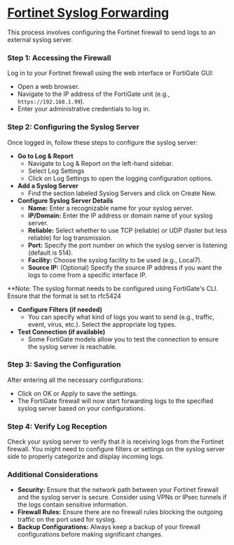 # [Fortinet Syslog Forwarding](https://help.fortinet.com/fa/faz50hlp/56/5-6-1/FMG-FAZ/2400_System_Settings/1600_Log%20Forwarding/0400_Configuring.htm)
This process involves configuring the Fortinet firewall to send logs to an external syslog server.

### Step 1: Accessing the Firewall
Log in to your Fortinet firewall using the web interface or FortiGate GUI:
- Open a web browser.
- Navigate to the IP address of the FortiGate unit (e.g., `https://192.168.1.99`).
- Enter your administrative credentials to log in.

### Step 2: Configuring the Syslog Server
Once logged in, follow these steps to configure the syslog server:
- **Go to Log & Report**
  - Navigate to Log & Report on the left-hand sidebar.
  - Select Log Settings
  - Click on Log Settings to open the logging configuration options.
- **Add a Syslog Server**
  - Find the section labeled Syslog Servers and click on Create New.
- **Configure Syslog Server Details**
  - **Name:** Enter a recognizable name for your syslog server.
  - **IP/Domain:** Enter the IP address or domain name of your syslog server.
  - **Reliable:** Select whether to use TCP (reliable) or UDP (faster but less reliable) for log transmission.
  - **Port:** Specify the port number on which the syslog server is listening (default is 514).
  - **Facility:** Choose the syslog facility to be used (e.g., Local7).
  - **Source IP:** (Optional) Specify the source IP address if you want the logs to come from a specific interface IP.
    
**Note: The syslog format needs to be configured using FortiGate's CLI. Ensure that the format is set to rfc5424
- **Configure Filters (if needed)**
  - You can specify what kind of logs you want to send (e.g., traffic, event, virus, etc.). Select the appropriate log types.
- **Test Connection (if available)**
  - Some FortiGate models allow you to test the connection to ensure the syslog server is reachable.

### Step 3: Saving the Configuration
After entering all the necessary configurations:
- Click on OK or Apply to save the settings.
- The FortiGate firewall will now start forwarding logs to the specified syslog server based on your configurations.

### Step 4: Verify Log Reception
Check your syslog server to verify that it is receiving logs from the Fortinet firewall. You might need to configure filters or settings on the syslog server side to properly categorize and display incoming logs.

### Additional Considerations
- **Security:** Ensure that the network path between your Fortinet firewall and the syslog server is secure. Consider using VPNs or IPsec tunnels if the logs contain sensitive information.
- **Firewall Rules:** Ensure there are no firewall rules blocking the outgoing traffic on the port used for syslog.
- **Backup Configurations:** Always keep a backup of your firewall configurations before making significant changes.
